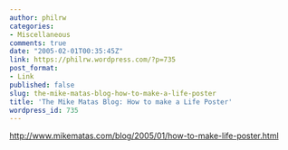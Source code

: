 ```yaml
---
author: philrw
categories:
- Miscellaneous
comments: true
date: "2005-02-01T00:35:45Z"
link: https://philrw.wordpress.com/?p=735
post_format:
- Link
published: false
slug: the-mike-matas-blog-how-to-make-a-life-poster
title: 'The Mike Matas Blog: How to make a Life Poster'
wordpress_id: 735
---
```


[http://www.mikematas.com/blog/2005/01/how-to-make-life-poster.html ](http://www.mikematas.com/blog/2005/01/how-to-make-life-poster.html)

